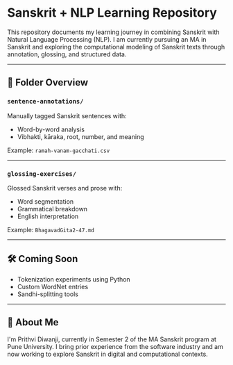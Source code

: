 # Sanskrit + NLP Learning Repository

This repository documents my learning journey in combining Sanskrit with Natural Language Processing (NLP). I am currently pursuing an MA in Sanskrit and exploring the computational modeling of Sanskrit texts through annotation, glossing, and structured data.

---

## 📂 Folder Overview

### `sentence-annotations/`
Manually tagged Sanskrit sentences with:
- Word-by-word analysis
- Vibhakti, kāraka, root, number, and meaning

Example: `ramah-vanam-gacchati.csv`

---

### `glossing-exercises/`
Glossed Sanskrit verses and prose with:
- Word segmentation
- Grammatical breakdown
- English interpretation

Example: `BhagavadGita2-47.md`

---

## 🛠️ Coming Soon
- Tokenization experiments using Python
- Custom WordNet entries
- Sandhi-splitting tools

---

## 🧠 About Me
I'm Prithvi Diwanji, currently in Semester 2 of the MA Sanskrit program at Pune University. I bring prior experience from the software industry and am now working to explore Sanskrit in digital and computational contexts.
